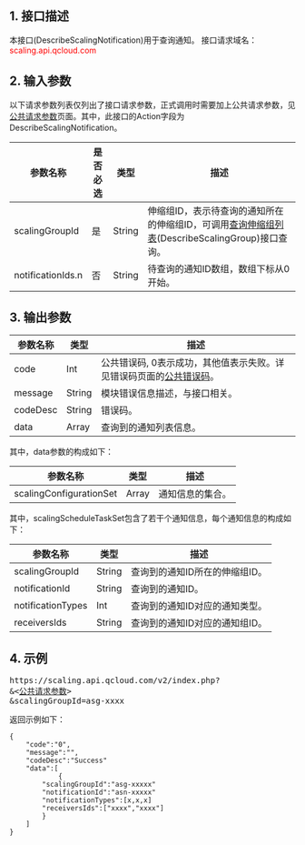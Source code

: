 ## 1. 接口描述
本接口(DescribeScalingNotification)用于查询通知。
接口请求域名：<font style="color:red">scaling.api.qcloud.com</font>

## 2. 输入参数
以下请求参数列表仅列出了接口请求参数，正式调用时需要加上公共请求参数，见<a href="/doc/api/372/4153" title="公共请求参数">公共请求参数</a>页面。其中，此接口的Action字段为DescribeScalingNotification。

| 参数名称 | 是否必选  | 类型 | 描述 | 
|---------|---------|---------|---------|
| scalingGroupId | 是 | String | 伸缩组ID，表示待查询的通知所在的伸缩组ID，可调用<a href="/doc/api/372/查询伸缩组列表" title="查询伸缩组列表">查询伸缩组列表</a>(DescribeScalingGroup)接口查询。|
| notificationIds.n | 否 | String | 待查询的通知ID数组，数组下标从0开始。|
## 3. 输出参数
| 参数名称 | 类型 | 描述 |
|---------|---------|---------|
| code | Int | 公共错误码, 0表示成功，其他值表示失败。详见错误码页面的<a href="https://www.qcloud.com/doc/api/372/%E9%94%99%E8%AF%AF%E7%A0%81#1.E3.80.81.E5.85.AC.E5.85.B1.E9.94.99.E8.AF.AF.E7.A0.81" title="公共错误码">公共错误码</a>。|
| message | String | 模块错误信息描述，与接口相关。|
| codeDesc | String | 错误码。|
| data | Array | 查询到的通知列表信息。|

其中，data参数的构成如下：

| 参数名称 | 类型 | 描述 |
|---------|---------|---------|
| scalingConfigurationSet | Array | 通知信息的集合。 |

其中，scalingScheduleTaskSet包含了若干个通知信息，每个通知信息的构成如下：

| 参数名称 | 类型 | 描述 |
|---------|---------|---------|
| scalingGroupId | String | 查询到的通知ID所在的伸缩组ID。| 
| notificationId | String | 查询到的通知ID。| 
| notificationTypes | Int | 查询到的通知ID对应的通知类型。| 
| receiversIds | String | 查询到的通知ID对应的通知组ID。| 


## 4. 示例
<pre>
https://scaling.api.qcloud.com/v2/index.php?
&<<a href="https://www.qcloud.com/doc/api/229/6976">公共请求参数</a>>
&scalingGroupId=asg-xxxx
</pre>
返回示例如下：
```
{
    "code":"0",
    "message":"",
    "codeDesc":"Success"
    "data":[
		    {
        "scalingGroupId":"asg-xxxxx"
        "notificationId":"asn-xxxxx"
        "notificationTypes":[x,x,x]
        "receiversIds":["xxxx","xxxx"]
        }
    ]
}
```

